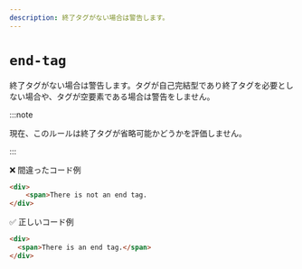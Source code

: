 ```yaml
---
description: 終了タグがない場合は警告します。
---
```


# `end-tag`

終了タグがない場合は警告します。タグが自己完結型であり終了タグを必要としない場合や、タグが空要素である場合は警告をしません。

:::note

現在、このルールは終了タグが省略可能かどうかを評価しません。

:::

<!-- textlint-disable ja-technical-writing/ja-no-mixed-period -->

❌ 間違ったコード例

```html
<div>
	<span>There is not an end tag.
</div>
```

✅ 正しいコード例

```html
<div>
  <span>There is an end tag.</span>
</div>
```

<!-- textlint-enable ja-technical-writing/ja-no-mixed-period -->
